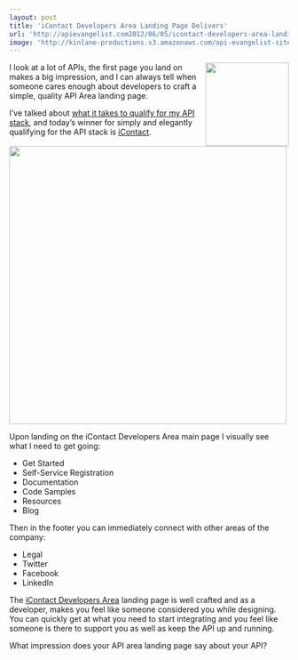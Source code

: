 ```yaml
---
layout: post
title: 'iContact Developers Area Landing Page Delivers'
url: 'http://apievangelist.com2012/06/05/icontact-developers-area-landing-page-delivers/'
image: 'http://kinlane-productions.s3.amazonaws.com/api-evangelist-site/blog/icontact-logo.jpg'
---
```



<p>
     <img src="http://kinlane-productions.s3.amazonaws.com/api-evangelist/iContact/icontact-logo.jpg"  width="150" align="right" />
</p>
<p>
     I look at a lot of APIs, the first page you land on makes a big impression, and I can always tell when someone cares enough about developers to craft a simple, quality API Area landing page.
</p>
<p>
     I’ve talked about <a title="what it takes to qualify for the API stack" href="/2012/03/15/qualifying-for-the-api-stack/">what it takes to qualify for my API stack</a>, and today’s winner for simply and elegantly qualifying for the API stack is <a title="iContact" href="http://developer.icontact.com/">iContact</a>.
</p>
<p>
     <a title="iContact Developers Area" href="http://developer.icontact.com/"><img src="http://kinlane-productions.s3.amazonaws.com/api-evangelist/iContact/iContact-Developer-Portal.png"  width="500" /></a>
</p>
<p>
     Upon landing on the iContact Developers Area main page I visually see what I need to get going:
</p>
<ul >
     <li>Get Started
     </li>
     <li>Self-Service Registration
     </li>
     <li>Documentation
     </li>
     <li>Code Samples
     </li>
     <li>Resources
     </li>
     <li>Blog
     </li>
</ul>
<p>
     Then in the footer you can immediately connect with other areas of the company:
</p>
<ul >
     <li>Legal
     </li>
     <li>Twitter
     </li>
     <li>Facebook
     </li>
     <li>LinkedIn
     </li>
</ul>
<p>
     The <a title="iContact Developers Area" href="http://developer.icontact.com/">iContact Developers Area</a> landing page is well crafted and as a developer, makes you feel like someone considered you while designing. You can quickly get at what you need to start integrating and you feel like someone is there to support you as well as keep the API up and running.
</p>
<p>
     What impression does your API area landing page say about your API?
</p>
